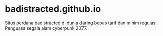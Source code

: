 # badistracted.github.io
Situs perdana badistracted di dunia daring bebas tarif dan minim regulasi. Penguasa segala alam cyberpunk 2077.
